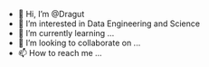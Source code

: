- 👋 Hi, I’m @Dragut
- 👀 I’m interested in Data Engineering and Science
- 🌱 I’m currently learning ...
- 💞️ I’m looking to collaborate on ...
- 📫 How to reach me ...

<!---
Dragut/Dragut is a ✨ special ✨ repository because its `README.md` (this file) appears on your GitHub profile.
You can click the Preview link to take a look at your changes.
--->

